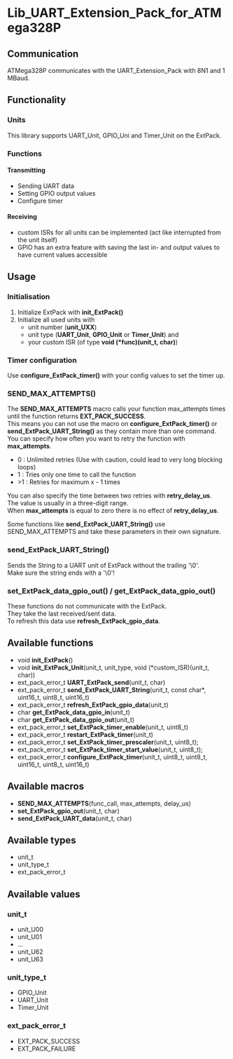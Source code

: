 # Lib_UART_Extension_Pack_for_ATMega328P

## Communication

ATMega328P communicates with the UART_Extension_Pack with 8N1 and 1 MBaud.

## Functionality
### Units

This library supports UART_Unit, GPIO_Uni and Timer_Unit on the ExtPack.  

### Functions

#### Transmitting

- Sending UART data
- Setting GPIO output values
- Configure timer

#### Receiving

- custom ISRs for all units can be implemented (act like interrupted from the unit itself)
- GPIO has an extra feature with saving the last in- and output values to have current values accessible

## Usage

### Initialisation

1) Initialize ExtPack with __init_ExtPack()__
2) Initialize all used units with 
   - unit number (__unit_UXX__)
   - unit type (__UART_Unit__, __GPIO_Unit__ or __Timer_Unit__) and
   - your custom ISR (of type __void (*func)(unit_t, char)__)

### Timer configuration

Use __configure_ExtPack_timer()__ with your config values to set the timer up.

### SEND_MAX_ATTEMPTS()

The __SEND_MAX_ATTEMPTS__ macro calls your function max_attempts times until the function returns __EXT_PACK_SUCCESS__.  
This means you can not use the macro on __configure_ExtPack_timer()__ or __send_ExtPack_UART_String()__ as they contain more than one command.  
You can specify how often you want to retry the function with __max_attempts__.  
- 0 : Unlimited retries (Use with caution, could lead to very long blocking loops)
- 1 : Tries only one time to call the function
- \>1 : Retries for maximum x - 1 times

You can also specify the time between two retries with __retry_delay_us__.  
The value is usually in a three-digit range.  
When __max_attempts__ is equal to zero there is no effect of __retry_delay_us__.

Some functions like __send_ExtPack_UART_String()__ use SEND_MAX_ATTEMPTS and take these parameters in their own signature.

### send_ExtPack_UART_String()

Sends the String to a UART unit of ExtPack without the trailing '\0'.  
Make sure the string ends with a '\0'!

### set_ExtPack_data_gpio_out() / get_ExtPack_data_gpio_out()

These functions do not communicate with the ExtPack.  
They take the last received/sent data.  
To refresh this data use __refresh_ExtPack_gpio_data__.

## Available functions

- void __init_ExtPack__()
- void __init_ExtPack_Unit__(unit_t, unit_type, void (*custom_ISR)(unit_t, char))
- ext_pack_error_t __UART_ExtPack_send__(unit_t, char)
- ext_pack_error_t __send_ExtPack_UART_String__(unit_t, const char*, uint16_t, uint8_t, uint16_t)
- ext_pack_error_t __refresh_ExtPack_gpio_data__(unit_t)
- char __get_ExtPack_data_gpio_in__(unit_t)
- char __get_ExtPack_data_gpio_out__(unit_t)
- ext_pack_error_t __set_ExtPack_timer_enable__(unit_t, uint8_t)
- ext_pack_error_t __restart_ExtPack_timer__(unit_t)
- ext_pack_error_t __set_ExtPack_timer_prescaler__(unit_t, uint8_t);
- ext_pack_error_t __set_ExtPack_timer_start_value__(unit_t, uint8_t);
- ext_pack_error_t __configure_ExtPack_timer__(unit_t, uint8_t, uint8_t, uint16_t, uint8_t, uint16_t)

## Available macros

- __SEND_MAX_ATTEMPTS__(func_call, max_attempts, delay_us)
- __set_ExtPack_gpio_out__(unit_t, char)
- __send_ExtPack_UART_data__(unit_t, char)

## Available types

- unit_t
- unit_type_t
- ext_pack_error_t

## Available values

### unit_t

- unit_U00
- unit_U01
- ...
- unit_U62
- unit_U63

### unit_type_t

- GPIO_Unit
- UART_Unit
- Timer_Unit

### ext_pack_error_t

- EXT_PACK_SUCCESS
- EXT_PACK_FAILURE